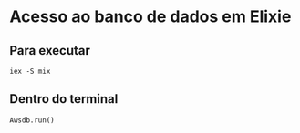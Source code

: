 # Acesso ao banco de dados em Elixie

## Para executar

`iex -S mix`

## Dentro do terminal

`Awsdb.run()`